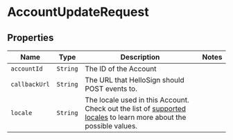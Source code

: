 

# AccountUpdateRequest



## Properties

Name | Type | Description | Notes
------------ | ------------- | ------------- | -------------
| `accountId` | ```String``` |  The ID of the Account  |  |
| `callbackUrl` | ```String``` |  The URL that HelloSign should POST events to.  |  |
| `locale` | ```String``` |  The locale used in this Account. Check out the list of [supported locales](/api/reference/constants/#supported-locales) to learn more about the possible values.  |  |



